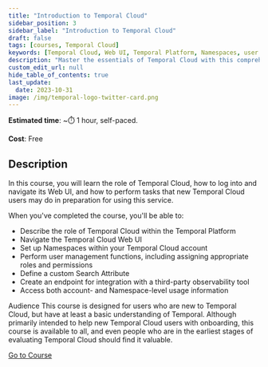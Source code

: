 ```yaml
---
title: "Introduction to Temporal Cloud"
sidebar_position: 3
sidebar_label: "Introduction to Temporal Cloud"
draft: false
tags: [courses, Temporal Cloud]
keywords: [Temporal Cloud, Web UI, Temporal Platform, Namespaces, user management, roles and permissions, custom Search Attribute, third-party observability tool, account-level usage, Namespace-level usage, evaluating Temporal Cloud]
description: "Master the essentials of Temporal Cloud with this comprehensive course. Dive into Web UI navigation, Namespace setup, user management, custom Search Attribute definition, and more. Perfect for newcomers, it simplifies onboarding and benefits even those evaluating Temporal Cloud's potential."
custom_edit_url: null
hide_table_of_contents: true
last_update:
  date: 2023-10-31
image: /img/temporal-logo-twitter-card.png
---
```


<!-- Generated Nov 30 2023 -->
<!-- DO NOT edit this file directly. -->



**Estimated time**: ~⏱️ 1 hour, self-paced.

**Cost**: Free

## Description

In this course, you will learn the role of Temporal Cloud, how to log into and navigate its Web UI, and how to perform tasks that new Temporal Cloud users may do in preparation for using this service.

When you've completed the course, you'll be able to:
- Describe the role of Temporal Cloud within the Temporal Platform
- Navigate the Temporal Cloud Web UI
- Set up Namespaces within your Temporal Cloud account
- Perform user management functions, including assigning appropriate roles and permissions
- Define a custom Search Attribute
- Create an endpoint for integration with a third-party observability tool
- Access both account- and Namespace-level usage information

Audience
This course is designed for users who are new to Temporal Cloud, but have at least a basic understanding of Temporal. Although primarily intended to help new Temporal Cloud users with onboarding, this course is available to all, and even people who are in the earliest stages of evaluating Temporal Cloud should find it valuable.

 <a className="button button--primary" href="https://temporal.talentlms.com/catalog/info/id:144">Go to Course</a> 